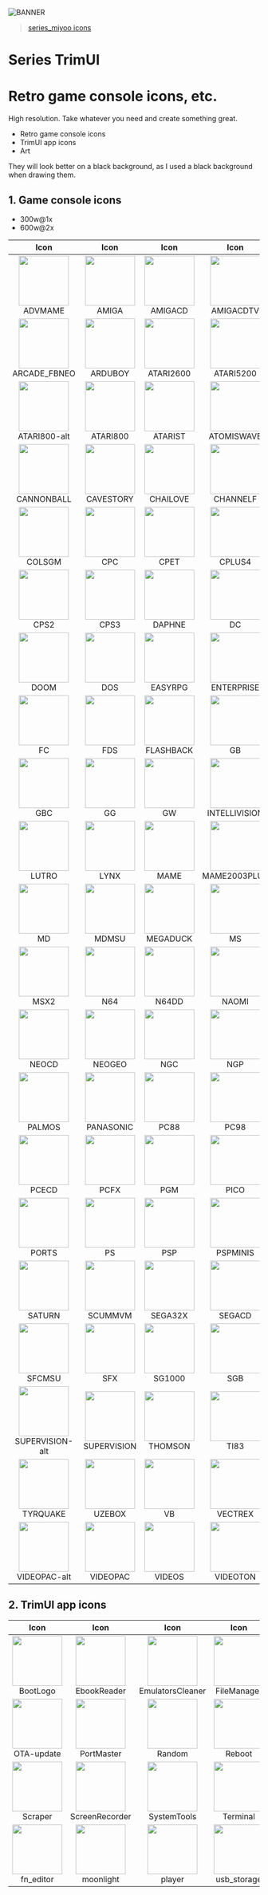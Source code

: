 ![BANNER](./art/art-horizontal-3000h.png)


> [series_miyoo icons](./series_miyoo/README.md)

# Series TrimUI
# Retro game console icons, etc.
High resolution. Take whatever you need and create something great.

- Retro game console icons
- TrimUI app icons
- Art

They will look better on a black background, as I used a black background when drawing them.


## 1. Game console icons
   - 300w@1x 
   - 600w@2x 

|                                          Icon                                           |                                      Icon                                       |                                     Icon                                     |                                         Icon                                          |                                       Icon                                        |
|:---------------------------------------------------------------------------------------:|:-------------------------------------------------------------------------------:|:----------------------------------------------------------------------------:|:-------------------------------------------------------------------------------------:|:---------------------------------------------------------------------------------:|
|         <img width="100" src="./series_trimui/300w@1x/ADVMAME.png"><br/>ADVMAME         |       <img width="100" src="./series_trimui/300w@1x/AMIGA.png"><br/>AMIGA       |   <img width="100" src="./series_trimui/300w@1x/AMIGACD.png"><br/>AMIGACD    |      <img width="100" src="./series_trimui/300w@1x/AMIGACDTV.png"><br/>AMIGACDTV      |       <img width="100" src="./series_trimui/300w@1x/ARCADE.png"><br/>ARCADE       | 
|    <img width="100" src="./series_trimui/300w@1x/ARCADE_FBNEO.png"><br/>ARCADE_FBNEO    |     <img width="100" src="./series_trimui/300w@1x/ARDUBOY.png"><br/>ARDUBOY     | <img width="100" src="./series_trimui/300w@1x/ATARI2600.png"><br/>ATARI2600  |      <img width="100" src="./series_trimui/300w@1x/ATARI5200.png"><br/>ATARI5200      |    <img width="100" src="./series_trimui/300w@1x/ATARI7800.png"><br/>ATARI7800    | 
|    <img width="100" src="./series_trimui/300w@1x/ATARI800-alt.png"><br/>ATARI800-alt    |    <img width="100" src="./series_trimui/300w@1x/ATARI800.png"><br/>ATARI800    |   <img width="100" src="./series_trimui/300w@1x/ATARIST.png"><br/>ATARIST    |     <img width="100" src="./series_trimui/300w@1x/ATOMISWAVE.png"><br/>ATOMISWAVE     |          <img width="100" src="./series_trimui/300w@1x/C64.png"><br/>C64          | 
|      <img width="100" src="./series_trimui/300w@1x/CANNONBALL.png"><br/>CANNONBALL      |   <img width="100" src="./series_trimui/300w@1x/CAVESTORY.png"><br/>CAVESTORY   |  <img width="100" src="./series_trimui/300w@1x/CHAILOVE.png"><br/>CHAILOVE   |       <img width="100" src="./series_trimui/300w@1x/CHANNELF.png"><br/>CHANNELF       |       <img width="100" src="./series_trimui/300w@1x/COLECO.png"><br/>COLECO       | 
|          <img width="100" src="./series_trimui/300w@1x/COLSGM.png"><br/>COLSGM          |         <img width="100" src="./series_trimui/300w@1x/CPC.png"><br/>CPC         |      <img width="100" src="./series_trimui/300w@1x/CPET.png"><br/>CPET       |         <img width="100" src="./series_trimui/300w@1x/CPLUS4.png"><br/>CPLUS4         |         <img width="100" src="./series_trimui/300w@1x/CPS1.png"><br/>CPS1         | 
|            <img width="100" src="./series_trimui/300w@1x/CPS2.png"><br/>CPS2            |        <img width="100" src="./series_trimui/300w@1x/CPS3.png"><br/>CPS3        |    <img width="100" src="./series_trimui/300w@1x/DAPHNE.png"><br/>DAPHNE     |             <img width="100" src="./series_trimui/300w@1x/DC.png"><br/>DC             |    <img width="100" src="./series_trimui/300w@1x/DINOTHAWR.png"><br/>DINOTHAWR    | 
|            <img width="100" src="./series_trimui/300w@1x/DOOM.png"><br/>DOOM            |         <img width="100" src="./series_trimui/300w@1x/DOS.png"><br/>DOS         |   <img width="100" src="./series_trimui/300w@1x/EASYRPG.png"><br/>EASYRPG    |     <img width="100" src="./series_trimui/300w@1x/ENTERPRISE.png"><br/>ENTERPRISE     |        <img width="100" src="./series_trimui/300w@1x/FBNEO.png"><br/>FBNEO        | 
|              <img width="100" src="./series_trimui/300w@1x/FC.png"><br/>FC              |         <img width="100" src="./series_trimui/300w@1x/FDS.png"><br/>FDS         | <img width="100" src="./series_trimui/300w@1x/FLASHBACK.png"><br/>FLASHBACK  |             <img width="100" src="./series_trimui/300w@1x/GB.png"><br/>GB             |          <img width="100" src="./series_trimui/300w@1x/GBA.png"><br/>GBA          | 
|             <img width="100" src="./series_trimui/300w@1x/GBC.png"><br/>GBC             |          <img width="100" src="./series_trimui/300w@1x/GG.png"><br/>GG          |        <img width="100" src="./series_trimui/300w@1x/GW.png"><br/>GW         |  <img width="100" src="./series_trimui/300w@1x/INTELLIVISION.png"><br/>INTELLIVISION  |     <img width="100" src="./series_trimui/300w@1x/LOWRESNX.png"><br/>LOWRESNX     | 
|           <img width="100" src="./series_trimui/300w@1x/LUTRO.png"><br/>LUTRO           |        <img width="100" src="./series_trimui/300w@1x/LYNX.png"><br/>LYNX        |      <img width="100" src="./series_trimui/300w@1x/MAME.png"><br/>MAME       |   <img width="100" src="./series_trimui/300w@1x/MAME2003PLUS.png"><br/>MAME2003PLUS   |     <img width="100" src="./series_trimui/300w@1x/MAME2010.png"><br/>MAME2010     | 
|              <img width="100" src="./series_trimui/300w@1x/MD.png"><br/>MD              |       <img width="100" src="./series_trimui/300w@1x/MDMSU.png"><br/>MDMSU       |  <img width="100" src="./series_trimui/300w@1x/MEGADUCK.png"><br/>MEGADUCK   |             <img width="100" src="./series_trimui/300w@1x/MS.png"><br/>MS             |          <img width="100" src="./series_trimui/300w@1x/MSX.png"><br/>MSX          | 
|            <img width="100" src="./series_trimui/300w@1x/MSX2.png"><br/>MSX2            |         <img width="100" src="./series_trimui/300w@1x/N64.png"><br/>N64         |     <img width="100" src="./series_trimui/300w@1x/N64DD.png"><br/>N64DD      |          <img width="100" src="./series_trimui/300w@1x/NAOMI.png"><br/>NAOMI          |          <img width="100" src="./series_trimui/300w@1x/NDS.png"><br/>NDS          | 
|           <img width="100" src="./series_trimui/300w@1x/NEOCD.png"><br/>NEOCD           |      <img width="100" src="./series_trimui/300w@1x/NEOGEO.png"><br/>NEOGEO      |       <img width="100" src="./series_trimui/300w@1x/NGC.png"><br/>NGC        |            <img width="100" src="./series_trimui/300w@1x/NGP.png"><br/>NGP            |      <img width="100" src="./series_trimui/300w@1x/OPENBOR.png"><br/>OPENBOR      | 
|          <img width="100" src="./series_trimui/300w@1x/PALMOS.png"><br/>PALMOS          |   <img width="100" src="./series_trimui/300w@1x/PANASONIC.png"><br/>PANASONIC   |      <img width="100" src="./series_trimui/300w@1x/PC88.png"><br/>PC88       |           <img width="100" src="./series_trimui/300w@1x/PC98.png"><br/>PC98           |          <img width="100" src="./series_trimui/300w@1x/PCE.png"><br/>PCE          | 
|           <img width="100" src="./series_trimui/300w@1x/PCECD.png"><br/>PCECD           |        <img width="100" src="./series_trimui/300w@1x/PCFX.png"><br/>PCFX        |       <img width="100" src="./series_trimui/300w@1x/PGM.png"><br/>PGM        |           <img width="100" src="./series_trimui/300w@1x/PICO.png"><br/>PICO           |     <img width="100" src="./series_trimui/300w@1x/POKEMINI.png"><br/>POKEMINI     | 
|           <img width="100" src="./series_trimui/300w@1x/PORTS.png"><br/>PORTS           |          <img width="100" src="./series_trimui/300w@1x/PS.png"><br/>PS          |       <img width="100" src="./series_trimui/300w@1x/PSP.png"><br/>PSP        |       <img width="100" src="./series_trimui/300w@1x/PSPMINIS.png"><br/>PSPMINIS       |  <img width="100" src="./series_trimui/300w@1x/SATELLAVIEW.png"><br/>SATELLAVIEW  | 
|          <img width="100" src="./series_trimui/300w@1x/SATURN.png"><br/>SATURN          |     <img width="100" src="./series_trimui/300w@1x/SCUMMVM.png"><br/>SCUMMVM     |   <img width="100" src="./series_trimui/300w@1x/SEGA32X.png"><br/>SEGA32X    |         <img width="100" src="./series_trimui/300w@1x/SEGACD.png"><br/>SEGACD         |          <img width="100" src="./series_trimui/300w@1x/SFC.png"><br/>SFC          | 
|          <img width="100" src="./series_trimui/300w@1x/SFCMSU.png"><br/>SFCMSU          |         <img width="100" src="./series_trimui/300w@1x/SFX.png"><br/>SFX         |    <img width="100" src="./series_trimui/300w@1x/SG1000.png"><br/>SG1000     |            <img width="100" src="./series_trimui/300w@1x/SGB.png"><br/>SGB            |       <img width="100" src="./series_trimui/300w@1x/SUFAMI.png"><br/>SUFAMI       | 
| <img width="100" src="./series_trimui/300w@1x/SUPERVISION-alt.png"><br/>SUPERVISION-alt | <img width="100" src="./series_trimui/300w@1x/SUPERVISION.png"><br/>SUPERVISION |   <img width="100" src="./series_trimui/300w@1x/THOMSON.png"><br/>THOMSON    |           <img width="100" src="./series_trimui/300w@1x/TI83.png"><br/>TI83           |          <img width="100" src="./series_trimui/300w@1x/TIC.png"><br/>TIC          | 
|        <img width="100" src="./series_trimui/300w@1x/TYRQUAKE.png"><br/>TYRQUAKE        |      <img width="100" src="./series_trimui/300w@1x/UZEBOX.png"><br/>UZEBOX      |        <img width="100" src="./series_trimui/300w@1x/VB.png"><br/>VB         |        <img width="100" src="./series_trimui/300w@1x/VECTREX.png"><br/>VECTREX        |        <img width="100" src="./series_trimui/300w@1x/VIC20.png"><br/>VIC20        | 
|    <img width="100" src="./series_trimui/300w@1x/VIDEOPAC-alt.png"><br/>VIDEOPAC-alt    |    <img width="100" src="./series_trimui/300w@1x/VIDEOPAC.png"><br/>VIDEOPAC    |    <img width="100" src="./series_trimui/300w@1x/VIDEOS.png"><br/>VIDEOS     |       <img width="100" src="./series_trimui/300w@1x/VIDEOTON.png"><br/>VIDEOTON       |


## 2. TrimUI app icons

|                                      Icon                                       |                                          Icon                                           |                                            Icon                                             |                                       Icon                                        |                                       Icon                                        |
|:-------------------------------------------------------------------------------:|:---------------------------------------------------------------------------------------:|:-------------------------------------------------------------------------------------------:|:---------------------------------------------------------------------------------:|:---------------------------------------------------------------------------------:|
|    <img width="100" src="./series_trimui/Apps@1x/BootLogo.png"><br/>BootLogo    |     <img width="100" src="./series_trimui/Apps@1x/EbookReader.png"><br/>EbookReader     |  <img width="100" src="./series_trimui/Apps@1x/EmulatorsCleaner.png"><br/>EmulatorsCleaner  |  <img width="100" src="./series_trimui/Apps@1x/FileManager.png"><br/>FileManager  |  <img width="100" src="./series_trimui/Apps@1x/MusicPlayer.png"><br/>MusicPlayer  | 
|  <img width="100" src="./series_trimui/Apps@1x/OTA-update.png"><br/>OTA-update  |      <img width="100" src="./series_trimui/Apps@1x/PortMaster.png"><br/>PortMaster      |            <img width="100" src="./series_trimui/Apps@1x/Random.png"><br/>Random            |       <img width="100" src="./series_trimui/Apps@1x/Reboot.png"><br/>Reboot       |    <img width="100" src="./series_trimui/Apps@1x/RetroArch.png"><br/>RetroArch    | 
|     <img width="100" src="./series_trimui/Apps@1x/Scraper.png"><br/>Scraper     |  <img width="100" src="./series_trimui/Apps@1x/ScreenRecorder.png"><br/>ScreenRecorder  |       <img width="100" src="./series_trimui/Apps@1x/SystemTools.png"><br/>SystemTools       |     <img width="100" src="./series_trimui/Apps@1x/Terminal.png"><br/>Terminal     |    <img width="100" src="./series_trimui/Apps@1x/UserGuide.png"><br/>UserGuide    | 
|   <img width="100" src="./series_trimui/Apps@1x/fn_editor.png"><br/>fn_editor   |       <img width="100" src="./series_trimui/Apps@1x/moonlight.png"><br/>moonlight       |            <img width="100" src="./series_trimui/Apps@1x/player.png"><br/>player            |  <img width="100" src="./series_trimui/Apps@1x/usb_storage.png"><br/>usb_storage  |
